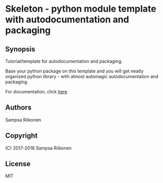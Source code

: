 # Skeleton - python module template with autodocumentation and packaging

## Synopsis

Tutorial/template for autodocumentation and packaging.

Base your python package on this template and you will get neatly organized python library - with almost automagic autodocumentation and packaging. 

For documentation, click [here](https://elsampsa.github.io/skeleton)

<!--- Once you have created your own python package and uploaded it into git(hub), uncomment this section 

## Installing

### Development

Use the following commands:

    git clone https://[name of your git repo]/skeleton
    cd skeleton
    pip3 install --user --upgrade -e .
    
After that, you can access the documentation with:
    
    firefox docs/index.html
    
### Production

Use pip for python2 and pip3 for python3.  For pip, you might have to use sudo.

    pip3 install --user --upgrade git+git://[name of your git repo]/skeleton

To install a specific version, use

    pip3 install --user --upgrade git+git://[name of your git repo]/skeleton@version_tag

-->


## Authors
Sampsa Riikonen

## Copyright
(C) 2017-2018 Sampsa Riikonen

## License
MIT


